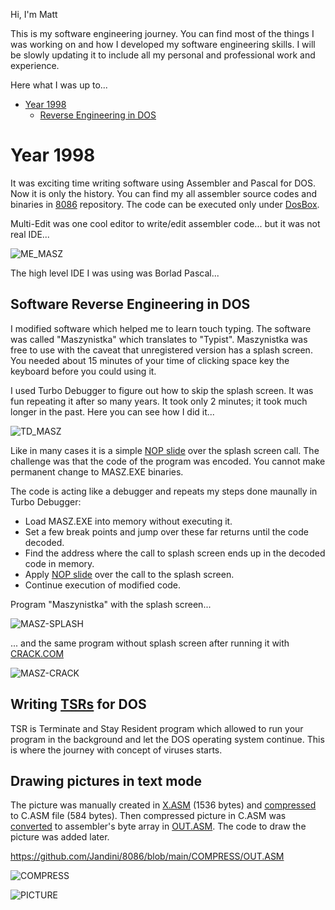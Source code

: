 Hi, I'm Matt

This is my software engineering journey. You can find most of the things I was working on and how I developed my software engineering skills.
I will be slowly updating it to include all my personal and professional work and experience. 


Here what I was up to... 

* [Year 1998](https://github.com/Jandini/Jandini/blob/main/README.md#year-1998)
  * [Reverse Engineering in DOS](https://github.com/Jandini/Jandini/blob/main/README.md#software-reverse-engineering-in-dos)

# Year 1998

It was exciting time writing software using Assembler and Pascal for DOS. Now it is only the history.
You can find my all assembler source codes and binaries in [8086](https://github.com/Jandini/8086) repository.
The code can be executed only under [DosBox](https://www.dosbox.com/).

Multi-Edit was one cool editor to write/edit assembler code... but it was not real IDE...

![ME_MASZ](https://user-images.githubusercontent.com/19593367/202818994-3e053783-9911-48be-be54-11750ee33fd1.gif)

The high level IDE I was using was Borlad Pascal... 



## Software Reverse Engineering in DOS

I modified software which helped me to learn touch typing. The software was called "Maszynistka" which translates to "Typist". Maszynistka was free to use with the caveat that unregistered version has a splash screen. 
You needed about 15 minutes of your time of clicking space key the keyboard before you could using it. 

I used Turbo Debugger to figure out how to skip the splash screen. It was fun repeating it after so many years. It took only 2 minutes; it took much longer in the past.
Here you can see how I did it... 

![TD_MASZ](https://user-images.githubusercontent.com/19593367/202817851-761425ca-0336-4240-a197-2a9984db452f.gif)



Like in many cases it is a simple [NOP slide](https://en.wikipedia.org/wiki/NOP_slide) over the splash screen call.
The challenge was that the code of the program was encoded. 
You cannot make permanent change to MASZ.EXE binaries. 

The code is acting like a debugger and repeats my steps done maunally in Turbo Debugger:
- Load MASZ.EXE into memory without executing it.
- Set a few break points and jump over these far returns until the code decoded.
- Find the address where the call to splash screen ends up in the decoded code in memory.
- Apply [NOP slide](https://en.wikipedia.org/wiki/NOP_slide) over the call to the splash screen.
- Continue execution of modified code.

Program "Maszynistka" with the splash screen...

![MASZ-SPLASH](https://user-images.githubusercontent.com/19593367/202403492-828171a2-2e4c-411d-8bbb-70e77b00bed5.gif)

... and the same program without splash screen after running it with [CRACK.COM](https://github.com/Jandini/8086/blob/main/CRACK/CRACK.ASM)

![MASZ-CRACK](https://user-images.githubusercontent.com/19593367/202403750-d7bf8743-2d03-4e1d-a2c0-8b5eba3237f0.gif)


## Writing [TSRs](https://en.wikipedia.org/wiki/Terminate-and-stay-resident_program) for DOS

TSR is Terminate and Stay Resident program which allowed to run your program in the background and let the DOS operating system continue. 
This is where the journey with concept of viruses starts. 



## Drawing pictures in text mode

The picture was manually created in [X.ASM](https://github.com/Jandini/8086/tree/main/COMPRESS) (1536 bytes) and [compressed](https://github.com/Jandini/8086/blob/main/COMPRESS/COMPRESS.PAS) to C.ASM file (584 bytes). Then compressed picture in C.ASM was [converted](https://github.com/Jandini/8086/blob/main/COMPRESS/CONVERT.PAS) to assembler's byte array in [OUT.ASM](https://github.com/Jandini/8086/blob/main/COMPRESS/OUT.ASM).
The code to draw the picture was added later. 


https://github.com/Jandini/8086/blob/main/COMPRESS/OUT.ASM

![COMPRESS](https://user-images.githubusercontent.com/19593367/202412547-cdae0eb8-6506-4fe1-b2cb-262794c50241.gif)

![PICTURE](https://user-images.githubusercontent.com/19593367/202411411-d234abaf-d036-4784-9df4-464369b797c2.gif)









